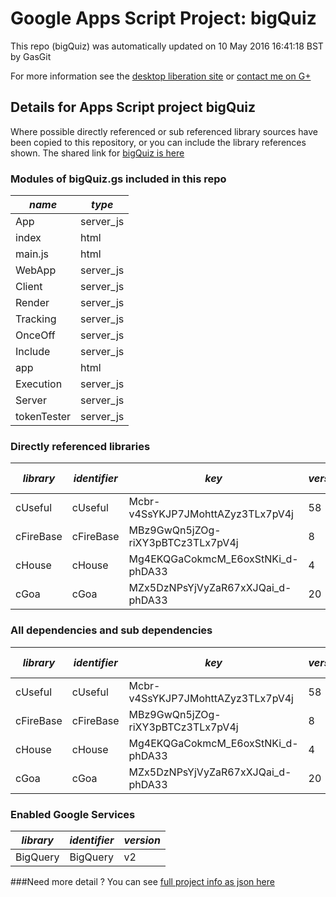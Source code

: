 # Google Apps Script Project: bigQuiz
This repo (bigQuiz) was automatically updated on 10 May 2016 16:41:18 BST by GasGit

For more information see the [desktop liberation site](http://ramblings.mcpher.com/Home/excelquirks/drivesdk/gettinggithubready "desktop liberation") or [contact me on G+](https://plus.google.com/+BruceMcpherson "Bruce McPherson - GDE")
## Details for Apps Script project bigQuiz
Where possible directly referenced or sub referenced library sources have been copied to this repository, or you can include the library references shown. 
The shared link for [bigQuiz is here](https://script.google.com/d/1IZ0Et_DhU1dsGNG090HlZ9FO0rwDM2mLOr8qh1w01GJa4px52y8rl_ls/edit?usp=sharing "open in the GAS IDE")

### Modules of bigQuiz.gs included in this repo
*name*|*type*
--- | --- 
App| server_js
index| html
main.js| html
WebApp| server_js
Client| server_js
Render| server_js
Tracking| server_js
OnceOff| server_js
Include| server_js
app| html
Execution| server_js
Server| server_js
tokenTester| server_js
### Directly referenced libraries
*library*|*identifier*|*key*|*version*|*dev mode*|*source*|
--- | --- | --- | --- | --- | --- 
cUseful| cUseful|Mcbr-v4SsYKJP7JMohttAZyz3TLx7pV4j|58|no|[here](libraries/cUseful "library source")
cFireBase| cFireBase|MBz9GwQn5jZOg-riXY3pBTCz3TLx7pV4j|8|no|[here](libraries/cFireBase "library source")
cHouse| cHouse|Mg4EKQGaCokmcM_E6oxStNKi_d-phDA33|4|no|[here](libraries/cHouse "library source")
cGoa| cGoa|MZx5DzNPsYjVyZaR67xXJQai_d-phDA33|20|no|[here](libraries/cGoa "library source")
### All dependencies and sub dependencies
*library*|*identifier*|*key*|*version*|*dev mode*|*source*|
--- | --- | --- | --- | --- | --- 
cUseful| cUseful|Mcbr-v4SsYKJP7JMohttAZyz3TLx7pV4j|58|no|[here](libraries/cUseful "library source")
cFireBase| cFireBase|MBz9GwQn5jZOg-riXY3pBTCz3TLx7pV4j|8|no|[here](libraries/cFireBase "library source")
cHouse| cHouse|Mg4EKQGaCokmcM_E6oxStNKi_d-phDA33|4|no|[here](libraries/cHouse "library source")
cGoa| cGoa|MZx5DzNPsYjVyZaR67xXJQai_d-phDA33|20|no|[here](libraries/cGoa "library source")
### Enabled Google Services
*library*|*identifier*|*version*
--- | --- | --- 
BigQuery| BigQuery|v2
###Need more detail ?
You can see [full project info as json here](info.json)
